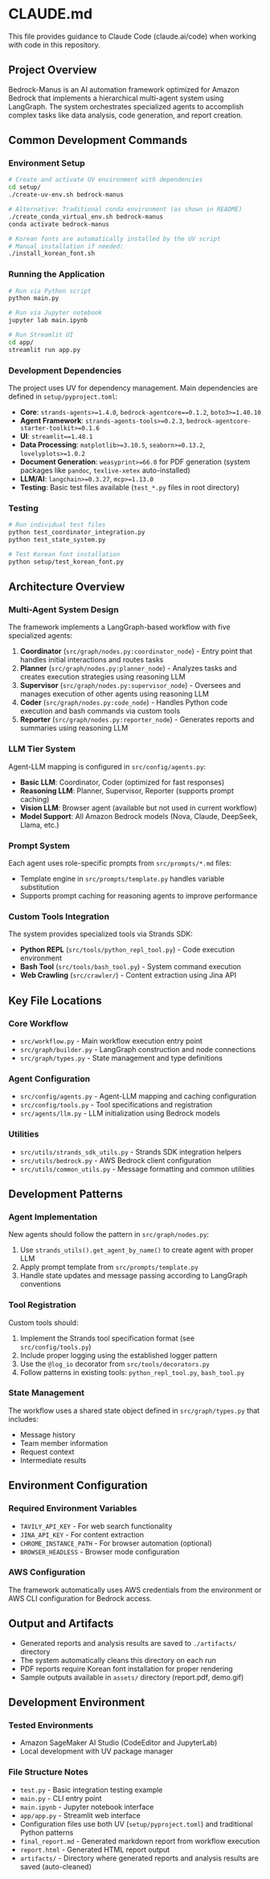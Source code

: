 # CLAUDE.md

This file provides guidance to Claude Code (claude.ai/code) when working with code in this repository.

## Project Overview

Bedrock-Manus is an AI automation framework optimized for Amazon Bedrock that implements a hierarchical multi-agent system using LangGraph. The system orchestrates specialized agents to accomplish complex tasks like data analysis, code generation, and report creation.

## Common Development Commands

### Environment Setup
```bash
# Create and activate UV environment with dependencies
cd setup/
./create-uv-env.sh bedrock-manus

# Alternative: Traditional conda environment (as shown in README)
./create_conda_virtual_env.sh bedrock-manus
conda activate bedrock-manus

# Korean fonts are automatically installed by the UV script
# Manual installation if needed:
./install_korean_font.sh
```

### Running the Application
```bash
# Run via Python script
python main.py

# Run via Jupyter notebook
jupyter lab main.ipynb

# Run Streamlit UI
cd app/
streamlit run app.py
```

### Development Dependencies
The project uses UV for dependency management. Main dependencies are defined in `setup/pyproject.toml`:
- **Core**: `strands-agents>=1.4.0`, `bedrock-agentcore==0.1.2`, `boto3>=1.40.10`
- **Agent Framework**: `strands-agents-tools>=0.2.3`, `bedrock-agentcore-starter-toolkit>=0.1.6`
- **UI**: `streamlit==1.48.1`
- **Data Processing**: `matplotlib>=3.10.5`, `seaborn>=0.13.2`, `lovelyplots>=1.0.2`
- **Document Generation**: `weasyprint>=66.0` for PDF generation (system packages like `pandoc`, `texlive-xetex` auto-installed)
- **LLM/AI**: `langchain>=0.3.27`, `mcp>=1.13.0`
- **Testing**: Basic test files available (`test_*.py` files in root directory)

### Testing
```bash
# Run individual test files
python test_coordinator_integration.py
python test_state_system.py

# Test Korean font installation
python setup/test_korean_font.py
```

## Architecture Overview

### Multi-Agent System Design
The framework implements a LangGraph-based workflow with five specialized agents:

1. **Coordinator** (`src/graph/nodes.py:coordinator_node`) - Entry point that handles initial interactions and routes tasks
2. **Planner** (`src/graph/nodes.py:planner_node`) - Analyzes tasks and creates execution strategies using reasoning LLM
3. **Supervisor** (`src/graph/nodes.py:supervisor_node`) - Oversees and manages execution of other agents using reasoning LLM
4. **Coder** (`src/graph/nodes.py:code_node`) - Handles Python code execution and bash commands via custom tools
5. **Reporter** (`src/graph/nodes.py:reporter_node`) - Generates reports and summaries using reasoning LLM

### LLM Tier System
Agent-LLM mapping is configured in `src/config/agents.py`:
- **Basic LLM**: Coordinator, Coder (optimized for fast responses)
- **Reasoning LLM**: Planner, Supervisor, Reporter (supports prompt caching)
- **Vision LLM**: Browser agent (available but not used in current workflow)
- **Model Support**: All Amazon Bedrock models (Nova, Claude, DeepSeek, Llama, etc.)

### Prompt System
Each agent uses role-specific prompts from `src/prompts/*.md` files:
- Template engine in `src/prompts/template.py` handles variable substitution
- Supports prompt caching for reasoning agents to improve performance

### Custom Tools Integration
The system provides specialized tools via Strands SDK:
- **Python REPL** (`src/tools/python_repl_tool.py`) - Code execution environment
- **Bash Tool** (`src/tools/bash_tool.py`) - System command execution
- **Web Crawling** (`src/crawler/`) - Content extraction using Jina API

## Key File Locations

### Core Workflow
- `src/workflow.py` - Main workflow execution entry point
- `src/graph/builder.py` - LangGraph construction and node connections
- `src/graph/types.py` - State management and type definitions

### Agent Configuration  
- `src/config/agents.py` - Agent-LLM mapping and caching configuration
- `src/config/tools.py` - Tool specifications and registration
- `src/agents/llm.py` - LLM initialization using Bedrock models

### Utilities
- `src/utils/strands_sdk_utils.py` - Strands SDK integration helpers
- `src/utils/bedrock.py` - AWS Bedrock client configuration
- `src/utils/common_utils.py` - Message formatting and common utilities

## Development Patterns

### Agent Implementation
New agents should follow the pattern in `src/graph/nodes.py`:
1. Use `strands_utils().get_agent_by_name()` to create agent with proper LLM
2. Apply prompt template from `src/prompts/template.py`
3. Handle state updates and message passing according to LangGraph conventions

### Tool Registration  
Custom tools should:
1. Implement the Strands tool specification format (see `src/config/tools.py`)
2. Include proper logging using the established logger pattern
3. Use the `@log_io` decorator from `src/tools/decorators.py`
4. Follow patterns in existing tools: `python_repl_tool.py`, `bash_tool.py`

### State Management
The workflow uses a shared state object defined in `src/graph/types.py` that includes:
- Message history
- Team member information
- Request context
- Intermediate results

## Environment Configuration

### Required Environment Variables
- `TAVILY_API_KEY` - For web search functionality
- `JINA_API_KEY` - For content extraction
- `CHROME_INSTANCE_PATH` - For browser automation (optional)
- `BROWSER_HEADLESS` - Browser mode configuration

### AWS Configuration
The framework automatically uses AWS credentials from the environment or AWS CLI configuration for Bedrock access.

## Output and Artifacts

- Generated reports and analysis results are saved to `./artifacts/` directory
- The system automatically cleans this directory on each run
- PDF reports require Korean font installation for proper rendering
- Sample outputs available in `assets/` directory (report.pdf, demo.gif)

## Development Environment

### Tested Environments
- Amazon SageMaker AI Studio (CodeEditor and JupyterLab)
- Local development with UV package manager

### File Structure Notes
- `test.py` - Basic integration testing example
- `main.py` - CLI entry point  
- `main.ipynb` - Jupyter notebook interface
- `app/app.py` - Streamlit web interface
- Configuration files use both UV (`setup/pyproject.toml`) and traditional Python patterns
- `final_report.md` - Generated markdown report from workflow execution
- `report.html` - Generated HTML report output
- `artifacts/` - Directory where generated reports and analysis results are saved (auto-cleaned)